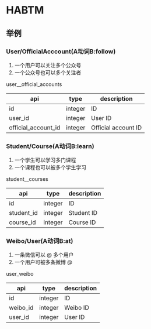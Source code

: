 # HABTM


## 举例 

### User/OfficialAcccount(A动词B:follow)
1. 一个用户可以关注多个公众号
2. 一个公众号也可以多个关注者

user_<follow>_official_accounts
 
| api                 | type    | description         |
| ------------------- | ------- | ------------------- |
| id                  | integer | ID                  |
| user_id             | integer | User ID             |
| official_account_id | integer | Official account ID |

### Student/Course(A动词B:learn)
1. 一个学生可以学习多门课程
2. 一个课程也可以被多个学生学习

student_<learn>_courses
 
| api        | type    | description |
| ---------- | ------- | ----------- |
| id         | integer | ID          |
| student_id | integer | Student ID  |
| course_id  | integer | Course ID   |



### Weibo/User(A动词B:at)
1. 一条微信可以 @ 多个用户
2. 一个用户可被多条微博 @

user_<at>weibo
 
| api      | type    | description |
| -------- | ------- | ----------- |
| id       | integer | ID          |
| weibo_id | integer | Weibo ID    |
| user_id  | integer | User ID     |



 